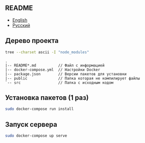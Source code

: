 ## README

- [English](README.md)
- [Русский](README-ru.md)

## Дерево проекта

```bash
tree --charset ascii -I "node_modules"
```

```
.
|-- README*.md          // Файл с информацией
|-- docker-compose.yml  // Настройки Docker
|-- package.json        // Версии пакетов для установки
|-- public              // Папка которая не компилирует файлы
`-- src                 // Папка с исходным кодом
```

## Установка пакетов (1 раз)

```bash
sudo docker-compose run install
```

## Запуск сервера

```bash
sudo docker-compose up serve
```
